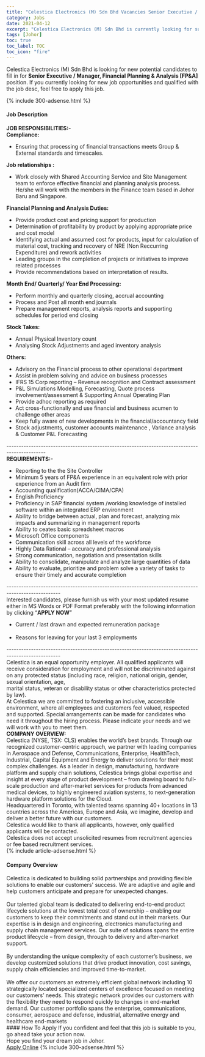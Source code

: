 ```yaml
---
title: "Celestica Electronics (M) Sdn Bhd Vacancies Senior Executive / Manager, Financial Planning & Analysis [FP&A]" 
category: Jobs 
date: 2021-04-12 
excerpt: "Celestica Electronics (M) Sdn Bhd is currently looking for suitable person to fill in the Senior Executive / Manager, Financial Planning & Analysis [FP&A] which based in Johor" 
tags: [Johor] 
toc: true 
toc_label: TOC 
toc_icon: "fire" 
--- 
```


<p>Celestica Electronics (M) Sdn Bhd is looking for new potential candidates to fill in for <b>Senior Executive / Manager, Financial Planning & Analysis [FP&A]</b> position. If you currently looking for new job opportunities and qualified with the job desc, feel free to apply this job.
</p>{% include 300-adsense.html %} 
<div><div><h4>Job Description</h4></div><div><div><span><div><div><strong>JOB RESPONSIBILITIES:-</strong></div><div><strong>Compliance:</strong></div><ul><li>Ensuring that processing of financial transactions meets Group &amp; External standards and timescales.&#160;</li></ul><div><strong>Job relationships :</strong></div><ul><li>Work closely with Shared Accounting Service and Site Management team to enforce effective financial and planning analysis process. He/she will work with the members in the Finance team based in Johor Baru and Singapore.</li></ul><div><strong>Financial Planning and Analysis Duties:</strong><ul><li>Provide product cost and pricing support for production</li><li>Determination of profitability by product by applying appropriate price and cost model</li><li>Identifying actual and assumed cost for products, input for calculation of material cost, tracking and recovery of NRE (Non Reccurring Expenditure) and rework activities</li><li>Leading groups in the completion of projects or initiatives to improve related processes</li><li>Provide recommendations based on interpretation of results.</li></ul><strong>Month End/ Quarterly/ Year End Processing:</strong><ul><li>Perform monthly and quarterly closing, accrual accounting</li><li>Process and Post all month end journals</li><li>Prepare management reports, analysis reports and supporting schedules for period end closing</li></ul><div><strong>&#8203;Stock Takes:</strong></div><ul><li>Annual Physical Inventory count</li><li>Analysing Stock Adjustments and aged inventory analysis</li></ul><div><strong>Others:&#160;</strong></div><ul><li>Advisory on the Financial process to other operational department</li><li>Assist in problem solving and advice on business processes</li><li>IFRS 15 Corp reporting &#8211; Revenue recognition and Contract assessment</li><li>P&amp;L Simulations Modelling, Forecasting, Quote process involvement/assessment &amp; Supporting Annual Operating Plan</li><li>Provide adhoc reporting as required</li><li>Act cross-functionally and use financial and business acumen to challenge other areas</li><li>Keep fully aware of new developments in the financial/accountancy field</li><li>Stock adjustments, customer accounts maintenance , Variance analysis &amp; Customer P&amp;L Forecasting</li></ul></div><div>----------------------------------------------------------------------------------------------</div><div><strong>REQUIREMENTS:-</strong></div><ul><li>Reporting to the the Site Controller</li><li>Minimum 5 years of FP&amp;A experience in an equivalent role with prior experience from an Audit firm</li><li>Accounting qualification(ACCA/CIMA/CPA)</li><li>English Proficiency</li><li>Proficiency in SAP financial system /working knowledge of installed software within an integrated ERP environment</li><li>Ability to bridge between actual, plan and forecast, analyzing mix impacts and summarizing in management reports</li><li>Ability to ceates basic spreadsheet macros</li><li>Microsoft Office components</li><li>Communication skill across all levels of the workforce</li><li>Highly Data Rational &#8211; accuracy and professional analysis</li><li>Strong communication, negotiation and presentation skills</li><li>Ability to consolidate, manipulate and analyze large quantities of data</li><li>Ability to evaluate, prioritize and problem solve a variety of tasks to ensure their timely and accurate completion</li></ul><div>----------------------------------------------------------------------------------------------------<br><div>Interested candidates, please furnish us with your most updated resume either in MS Words or PDF Format preferably with the following information by clicking &#8220;<strong>APPLY NOW</strong>&#8221;</div><ul><li>Current / last drawn and expected remuneration package<br>&#160;</li><li>Reasons for leaving for your last 3 employments</li></ul><div>----------------------------------------------------------------------------------------------------</div><div><div>Celestica is an equal opportunity employer. All qualified applicants will receive consideration for employment and will not be discriminated against on any protected status (including race, religion, national origin, gender, sexual orientation, age,<br>marital status, veteran or disability status or other characteristics protected by law).</div><div>At Celestica we are committed to fostering an inclusive, accessible environment, where all employees and customers feel valued, respected and supported. Special arrangements can be made for candidates who need it throughout the hiring process. Please indicate your needs and we will work with you to meet them.</div><strong>COMPANY OVERVIEW:</strong><br>Celestica (NYSE, TSX: CLS) enables the world&#8217;s best brands. Through our recognized customer-centric approach, we partner with leading companies in Aerospace and Defense, Communications, Enterprise, HealthTech, Industrial, Capital Equipment and Energy to deliver solutions for their most complex challenges. As a leader in design, manufacturing, hardware platform and supply chain solutions, Celestica brings global expertise and insight at every stage of product development &#8211; from drawing board to full-scale production and after-market services for products from advanced medical devices, to highly engineered aviation systems, to next-generation hardware platform solutions for the Cloud.<div>Headquartered in Toronto, with talented teams spanning 40+ locations in 13 countries across the Americas, Europe and Asia, we imagine, develop and deliver a better future with our customers.</div><div>Celestica would like to thank all applicants, however, only qualified applicants will be contacted.</div><div>Celestica does not accept unsolicited resumes from recruitment agencies or fee based recruitment services.</div></div></div></div></span></div></div></div> 
{% include article-adsense.html %} 
<div><div><h4>Company Overview</h4></div><div><div><span><div><div>
	Celestica is dedicated to building solid partnerships and providing flexible solutions to enable our customers' success. We are adaptive and agile and help customers anticipate and prepare for unexpected changes.<br>
<br>
	Our talented global team is dedicated to delivering end-to-end product lifecycle solutions at the lowest total cost of ownership &#8211; enabling our customers to keep their commitments and stand out in their markets. Our expertise is in design and engineering, electronics manufacturing and supply chain management services. Our suite of solutions spans the entire product lifecycle &#8211; from design, through to delivery and after-market support.<br>
<br>
	By understanding the unique complexity of each customer&#8217;s business, we develop customized solutions that drive product innovation, cost savings, supply chain efficiencies and improved time-to-market.<br>
<br>
	We offer our customers an extremely efficient global network including 10 strategically located specialized centers of excellence focused on meeting our customers&#8217; needs. This strategic network provides our customers with the flexibility they need to respond quickly to changes in end-market demand. Our customer portfolio spans the enterprise, communications, consumer, aerospace and defense, industrial, alternative energy and healthcare end-markets
	
</div></div></span></div></div></div> 
#### How To Apply 
If you confident and feel that this job is suitable to you, go ahead take your action now. <br/> 
Hope you find your dream job in Johor. <br/> 
<a href="https://www.jobstreet.com.my/en/job/senior-executive-manager-financial-planning-analysis-[fp-a]-4534069?jobId=jobstreet-my-job-4534069&" class="btn btn--info" target="_blank" rel="nofollow noopenner">Apply Online</a> 
{% include 300-adsense.html %} 
